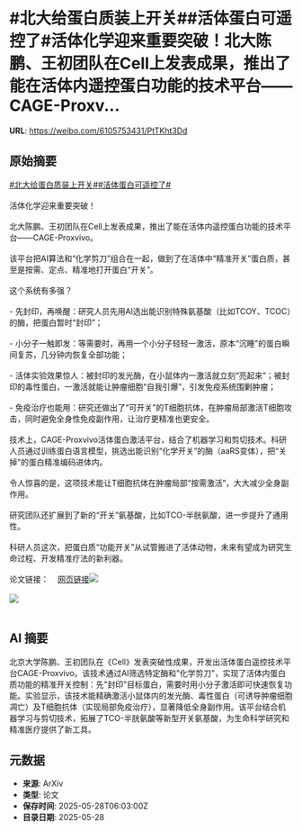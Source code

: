 # #北大给蛋白质装上开关##活体蛋白可遥控了#活体化学迎来重要突破！北大陈鹏、王初团队在Cell上发表成果，推出了能在活体内遥控蛋白功能的技术平台——CAGE-Proxv...

**URL**: https://weibo.com/6105753431/PtTKht3Dd

## 原始摘要

<a href="https://m.weibo.cn/search?containerid=231522type%3D1%26t%3D10%26q%3D%23%E5%8C%97%E5%A4%A7%E7%BB%99%E8%9B%8B%E7%99%BD%E8%B4%A8%E8%A3%85%E4%B8%8A%E5%BC%80%E5%85%B3%23&amp;extparam=%23%E5%8C%97%E5%A4%A7%E7%BB%99%E8%9B%8B%E7%99%BD%E8%B4%A8%E8%A3%85%E4%B8%8A%E5%BC%80%E5%85%B3%23" data-hide=""><span class="surl-text">#北大给蛋白质装上开关#</span></a><a href="https://m.weibo.cn/search?containerid=231522type%3D1%26t%3D10%26q%3D%23%E6%B4%BB%E4%BD%93%E8%9B%8B%E7%99%BD%E5%8F%AF%E9%81%A5%E6%8E%A7%E4%BA%86%23&amp;extparam=%23%E6%B4%BB%E4%BD%93%E8%9B%8B%E7%99%BD%E5%8F%AF%E9%81%A5%E6%8E%A7%E4%BA%86%23" data-hide=""><span class="surl-text">#活体蛋白可遥控了#</span></a><br><br>活体化学迎来重要突破！<br><br>北大陈鹏、王初团队在Cell上发表成果，推出了能在活体内遥控蛋白功能的技术平台——CAGE-Proxvivo。<br><br>该平台把AI算法和“化学剪刀”组合在一起，做到了在活体中“精准开关”蛋白质，甚至是按需、定点、精准地打开蛋白“开关”。<br><br>这个系统有多强？<br><br>- 先封印，再唤醒：研究人员先用AI选出能识别特殊氨基酸（比如TCOY、TCOC）的酶，把蛋白暂时“封印”；<br><br>- 小分子一触即发：等需要时，再用一个小分子轻轻一激活，原本“沉睡”的蛋白瞬间复苏，几分钟内恢复全部功能；<br><br>- 活体实验效果惊人：被封印的发光酶，在小鼠体内一激活就立刻“亮起来”；被封印的毒性蛋白，一激活就能让肿瘤细胞“自我引爆”，引发免疫系统围剿肿瘤；<br><br>- 免疫治疗也能用：研究还做出了“可开关”的T细胞抗体，在肿瘤局部激活T细胞攻击，同时避免全身性免疫副作用，让治疗更精准也更安全。<br><br>技术上，CAGE-Proxvivo活体蛋白激活平台，结合了机器学习和剪切技术。科研人员通过训练蛋白语言模型，挑选出能识别“化学开关”的酶（aaRS变体），把“关掉”的蛋白精准编码进体内。<br><br>令人惊喜的是，这项技术能让T细胞抗体在肿瘤局部“按需激活”，大大减少全身副作用。<br><br>研究团队还扩展到了新的“开关”氨基酸，比如TCO-半胱氨酸，进一步提升了通用性。<br><br>科研人员这次，把蛋白质“功能开关”从试管搬进了活体动物，未来有望成为研究生命过程、开发精准疗法的新利器。<br><br>论文链接：<a href="https://weibo.cn/sinaurl?u=https%3A%2F%2Fwww.cell.com%2Fcell%2Fabstract%2FS0092-8674%2825%2900517-3" data-hide=""><span class="url-icon"><img style="width: 1rem;height: 1rem" src="https://h5.sinaimg.cn/upload/2015/09/25/3/timeline_card_small_web_default.png" referrerpolicy="no-referrer"></span><span class="surl-text">网页链接</span></a><img style="" src="https://tvax2.sinaimg.cn/large/006Fd7o3gy1i1v3vyrgh1j31be0zadtv.jpg" referrerpolicy="no-referrer"><br><br><img style="" src="https://tvax4.sinaimg.cn/large/006Fd7o3gy1i1v3vzrjcuj30sz0sqzuh.jpg" referrerpolicy="no-referrer"><br><br>

## AI 摘要

北京大学陈鹏、王初团队在《Cell》发表突破性成果，开发出活体蛋白遥控技术平台CAGE-Proxvivo。该技术通过AI筛选特定酶和"化学剪刀"，实现了活体内蛋白质功能的精准开关控制：先"封印"目标蛋白，需要时用小分子激活即可快速恢复功能。实验显示，该技术能精确激活小鼠体内的发光酶、毒性蛋白（可诱导肿瘤细胞凋亡）及T细胞抗体（实现局部免疫治疗），显著降低全身副作用。该平台结合机器学习与剪切技术，拓展了TCO-半胱氨酸等新型开关氨基酸，为生命科学研究和精准医疗提供了新工具。

## 元数据

- **来源**: ArXiv
- **类型**: 论文
- **保存时间**: 2025-05-28T06:03:00Z
- **目录日期**: 2025-05-28
